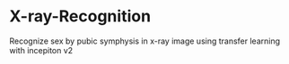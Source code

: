 # X-ray-Recognition
Recognize sex by  pubic symphysis in x-ray image using transfer learning with incepiton v2
